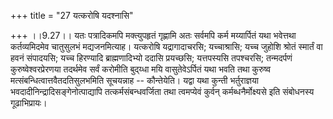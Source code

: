 +++
title = "27 यत्करोषि यदश्नासि"

+++
।।9.27।। यतः पत्रादिकमपि मक्त्युपहृतं गृह्णामि अतः सर्वमपि कर्म
मय्यार्पितं यथा भवेत्तथा कर्तव्यमिदमेव चातुसुलभं मद्यजनमित्याह। यत्करोषि
यद्रागादाचरसि; यच्चाश्रासि; यच्च जुहोशि श्रोतं स्मार्तं वा हवनं
संपादयसि; यच्च हिरण्यादि ब्राह्मणादिभ्यो ददासि प्रयच्छसि; यत्तपस्यसि
तपश्चरसि; तन्मदर्पणं कुरुष्वेश्वरप्रेरणया तदर्थमेव सर्वं करोमीति
बुद्य्धा मयि वासुतेवेऽर्पितं यथा भवति तथा कुरुष्व
मत्संबन्धित्वात्तवैतदतिसुलभमिति सूचयन्नाह -- कौन्तेयेति। यद्वा यथा
कुन्ती भर्तुराज्ञया भवदादीनिन्द्रादिसङ्गेनोत्पाद्यापि
तत्कर्मसंबन्धवर्जिता तथा त्वमप्येवं कुर्वन् कर्मब्धनैर्मोक्ष्यसे इति
संबोधनस्य गूढाभिप्रायः।
